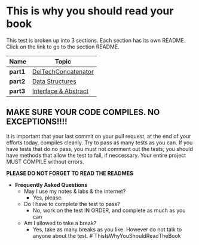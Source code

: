 # This is why you should read your book

This test is broken up into 3 sections. Each section has its own README. Click on the link to go to the section README.


| Name | Topic |
| ----------- | ------------ |
| **part1**       |   [DelTechConcatenator](Part1-Conditional-README.md) |
| **part2**       |   [Data Structures](Part2-Collections-README.md) |
| **part3**       |   [Interface & Abstract](Part3-Interface-README.md) |


## MAKE SURE YOUR CODE COMPILES. NO EXCEPTIONS!!!!

It is important that your last commit on your pull request, at the end of your efforts today, compiles cleanly.
Try to pass as many tests as you can. If you have tests that do no pass, you
must not comment out the tests; you should have methods that allow the test to fail, if neccessary.
Your entire project MUST COMPILE without errors. 

**PLEASE DO NOT FORGET TO READ THE READMES**


* **Frequently Asked Questions**
   * May I use my notes & labs & the internet?
      * Yes, please.
  * Do I have to complete the test to pass?
      * No, work on the test IN ORDER, and complete as much as you can
  * Am I allowed to take a break?
     * Yes, take as many breaks as you like. However do not talk to anyone about the test.	# ThisIsWhyYouShouldReadTheBook
